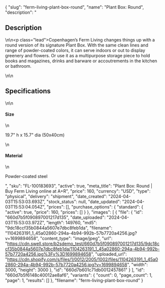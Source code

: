 {
  "slug": "ferm-living-plant-box-round",
  "name": "Plant Box: Round",
  "description": "<h2>Description</h2>\n<!-- split -->\n<p class=\"lead\">Copenhagen’s Ferm Living changes things up with a round version of its signature Plant Box. With the same clean lines and range of powder-coated colors, it can serve indoors or out to display greenery and flowers. Or use it as a multipurpose storage piece to hold books and magazines, drinks and barware or accoutrements in the kitchen or bathroom.</p>\n<!-- split -->\n<h2>Specifications</h2>\n<!-- split -->\n<h4>Size</h4>\n<p>19.7\" h x 15.7\" dia (50x40cm)</p>\n<h4>Material</h4>\n<p>Powder-coated steel</p>",
  "sku": "FL-100183693",
  "active": true,
  "meta_title": "Plant Box: Round | Buy Ferm Living online at A+R",
  "price": 160,
  "currency": "USD",
  "type": "physical",
  "delivery": "shipment",
  "date_created": "2024-04-03T15:53:03.693Z",
  "stock_status": null,
  "date_updated": "2024-04-03T15:53:04.054Z",
  "prices": [],
  "purchase_options": {
    "standard": {
      "active": true,
      "price": 160,
      "prices": []
    }
  },
  "images": [
    {
      "file": {
        "id": "660d7b5f090897001217d135",
        "date_uploaded": "2024-04-03T15:53:03.972Z",
        "length": 149760,
        "md5": "9dc18ccf35b0844a5607e7dbc8feb1da",
        "filename": "1104263191_1_45a02860-294a-4b94-992b-57b7720a4256.jpg?v=1699894658",
        "content_type": "image/jpeg",
        "url": "https://cdn.swell.store/b2sdemo_test/660d7b5f090897001217d135/9dc18ccf35b0844a5607e7dbc8feb1da/1104263191_1_45a02860-294a-4b94-992b-57b7720a4256.jpg%3Fv%3D1699894658",
        "uploaded_url": "https://cdn.shopify.com/s/files/1/0012/2005/1002/files/1104263191_1_45a02860-294a-4b94-992b-57b7720a4256.jpg?v=1699894658",
        "width": 3000,
        "height": 3000
      },
      "id": "660d7b601c71db0012457861"
    }
  ],
  "id": "660d7b5f6148c40012ae8af6",
  "variants": {
    "count": 0,
    "page_count": 1,
    "page": 1,
    "results": []
  },
  "filename": "ferm-living-plant-box-round"
}